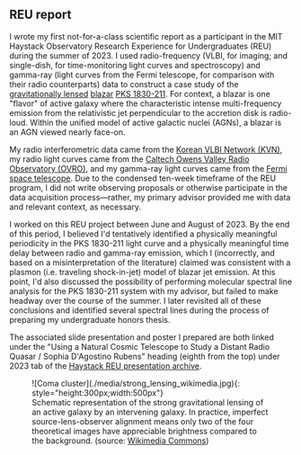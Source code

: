 ## REU report

I wrote my first not-for-a-class scientific report as a participant in the MIT Haystack Observatory Research Experience for Undergraduates (REU) during the summer of 2023. I used radio-frequency (VLBI, for imaging; and single-dish, for time-monitoring light curves and spectroscopy) and gamma-ray (light curves from the Fermi telescope, for comparison with their radio counterparts) data to construct a case study of the [gravitationally lensed](https://en.wikipedia.org/wiki/Strong_gravitational_lensing) [blazar](https://en.wikipedia.org/wiki/Blazar) [PKS 1830-211](https://en.wikipedia.org/wiki/PKS_1830-211). For context, a blazar is one "flavor" of active galaxy where the characteristic intense multi-frequency emission from the relativistic jet perpendicular to the accretion disk is radio-loud. Within the unified model of active galactic nuclei (AGNs), a blazar is an AGN viewed nearly face-on. 

My radio interferometric data came from the [Korean VLBI Network (KVN)](https://radio.kasi.re.kr/kvn/main.php), my radio light curves came from the [Caltech Owens Valley Radio Observatory (OVRO)](https://ovro.caltech.edu), and my gamma-ray light curves came from the [Fermi space telescope](https://fermi.gsfc.nasa.gov/). Due to the condensed ten-week timeframe of the REU program, I did not write observing proposals or otherwise participate in the data acquisition process—rather, my primary advisor provided me with data and relevant context, as necessary. 

I worked on this REU project between June and August of 2023. By the end of this period, I believed I'd tentatively identified a physically meaningful periodicity in the PKS 1830-211 light curve and a physically meaningful time delay between radio and gamma-ray emission, which I (incorrectly, and based on a misinterpretation of the literature) claimed was consistent with a plasmon (i.e. traveling shock-in-jet) model of blazar jet emission. At this point, I'd also discussed the possibility of performing molecular spectral line analysis for the PKS 1830-211 system with my advisor, but failed to make headway over the course of the summer. I later revisited all of these conclusions and identified several spectral lines during the process of preparing my undergraduate honors thesis.

The associated slide presentation and poster I prepared are both linked under the "Using a Natural Cosmic Telescope to Study a Distant Radio Quasar / Sophia D'Agostino Rubens" heading (eighth from the top) under 2023 tab of the [Haystack REU presentation archive](https://www.haystack.mit.edu/haystack-public-outreach/research-experiences-for-undergraduates-reu/reu-presentation-archives/).



<figure markdown>
  ![Coma cluster](./media/strong_lensing_wikimedia.jpg){: style="height:300px;width:500px"}
  <!-- Within fig caption normal markdown linking doesn't work, instead use a href attribute -->
  <figcaption>Schematic representation of the strong gravitational lensing of an active galaxy by an intervening galaxy. In practice, imperfect source-lens-observer alignment means only two of the four theoretical images have appreciable brightness compared to the background. (source: <a href="https://upload.wikimedia.org/wikipedia/commons/thumb/a/a9/Illustration_of_Strong_Gravitational_Lensing_%282020-05-4617%29.jpg/1600px-Illustration_of_Strong_Gravitational_Lensing_%282020-05-4617%29.jpg?20240117011630">Wikimedia Commons</a>) </figcaption>
</figure>
